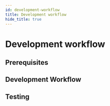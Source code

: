```yaml
---
id: development-workflow
title: Development workflow
hide_title: true
---
```


# Development workflow

## Prerequisites

## Development Workflow

## Testing
